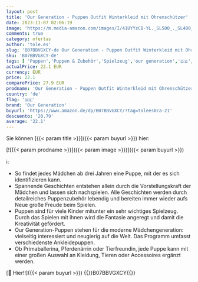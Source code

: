 ```yaml
---
layout: post
title: 'Our Generation - Puppen Outfit Winterkleid mit Ohrenschützer'
date: 2023-11-07 02:06:19
image: 'https://m.media-amazon.com/images/I/41UYYzCB-YL._SL500_._SL400_.jpg'
comments: true
category: ofertas
author: 'tole.es'
slug: 'B07BBVGXCY-de Our Generation - Puppen Outfit Winterkleid mit Ohrenschützer'
sku: 'B07BBVGXCY-de'
tags: [ 'Puppen','Puppen & Zubehör','Spielzeug','our generation','🇩🇪', ]
actualPrice: 22.1 EUR
currency: EUR
price: 22.1
comparePrice: 27.9 EUR
prodname: 'Our Generation - Puppen Outfit Winterkleid mit Ohrenschützer'
country: 'de'
flag: '🇩🇪'
brand: 'Our Generation'
buyurl: 'https://www.amazon.de/dp/B07BBVGXCY/?tag=tolees0ca-21'
descuento: '20.79'
average: '22.1'
---
```


Sie können [{{< param title >}}]({{< param buyurl >}}) hier:

[![{{< param prodname >}}]({{< param image >}})]({{< param buyurl >}})

ℹ️:

- So findet jedes Mädchen ab drei Jahren eine Puppe, mit der es sich identifizieren kann.
- Spannende Geschichten entstehen allein durch die Vorstellungskraft der Mädchen und lassen sich nachspielen. Alle Geschichten werden durch detailreiches Puppenzubehör lebendig und bereiten immer wieder aufs Neue große Freude beim Spielen.
- Puppen sind für viele Kinder mitunter ein sehr wichtiges Spielzeug. Durch das Spielen mit ihnen wird die Fantasie angeregt und damit die Kreativität gefördert.
- Our Generation-Puppen stehen für die moderne Mädchengeneration: vielseitig interessiert und neugierig auf die Welt. Das Programm umfasst verschiedenste Ankleidepuppen.
- Ob Primaballerina, Pferdenärrin oder Tierfreundin, jede Puppe kann mit einer großen Auswahl an Kleidung, Tieren oder Accessoires ergänzt werden.

[🛒 Hier!!]({{< param buyurl >}})
{{<world>}}B07BBVGXCY{{</world>}}
